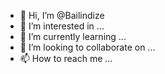 - 👋 Hi, I’m @Bailindize
- 👀 I’m interested in ...
- 🌱 I’m currently learning ...
- 💞️ I’m looking to collaborate on ...
- 📫 How to reach me ...

<!---
Bailindize/Bailindize is a ✨ special ✨ repository because its `README.md` (this file) appears on your GitHub profile.
You can click the Preview link to take a look at your changes.
--->
